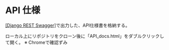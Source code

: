 # API 仕様

[[Django REST Swagger]](https://django-rest-swagger.readthedocs.io/en/latest/)で出力した、API仕様書を格納する。

ローカル上にリポジトリをクローン後に「API_docs.html」をダブルクリックして開く。
※ Chromeで確認ずみ
